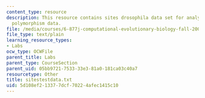 ```yaml
---
content_type: resource
description: This resource contains sites drosophila data set for analyzing some real
  polymorphism data.
file: /media/courses/6-877j-computational-evolutionary-biology-fall-2005/5d108ef213377dcf70224afec1415c10_sitestestdata.txt
file_type: text/plain
learning_resource_types:
- Labs
ocw_type: OCWFile
parent_title: Labs
parent_type: CourseSection
parent_uid: 05bb9721-7533-33e3-81a0-181ca03c40a7
resourcetype: Other
title: sitestestdata.txt
uid: 5d108ef2-1337-7dcf-7022-4afec1415c10
---
```


